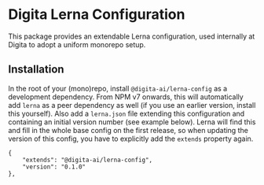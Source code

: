 
# Digita Lerna Configuration

This package provides an extendable Lerna configuration, used internally at Digita to adopt a uniform monorepo setup.

## Installation

In the root of your (mono)repo, install `@digita-ai/lerna-config` as a development dependency. From NPM v7 onwards, this will automatically add `lerna` as a peer dependency as well (if you use an earlier version, install this yourself). Also add a `lerna.json` file extending this configuration and containing an initial version number (see example below). Lerna will find this and fill in the whole base config on the first release, so when updating the version of this config, you have to explicitly add the `extends` property again.

```
{
    "extends": "@digita-ai/lerna-config",
    "version": "0.1.0"
},
```
